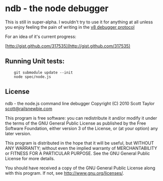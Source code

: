 
# ndb - the node debugger

This is still in super-alpha.  I wouldn't try to use it for anything at all
unless you enjoy feeling the pain of writing in the
[v8 debugger protocol](http://code.google.com/p/v8/wiki/DebuggerProtocol)

For an idea of it's current progress:

  [http://gist.github.com/317535](http://gist.github.com/317535)

## Running Unit tests:

        git submodule update --init
        node spec/node.js

## License

ndb - the node.js command line debugger
Copyright (C) 2010  Scott Taylor <scott@railsnewbie.com>

This program is free software: you can redistribute it and/or modify
it under the terms of the GNU General Public License as published by
the Free Software Foundation, either version 3 of the License, or
(at your option) any later version.

This program is distributed in the hope that it will be useful,
but WITHOUT ANY WARRANTY; without even the implied warranty of
MERCHANTABILITY or FITNESS FOR A PARTICULAR PURPOSE.  See the
GNU General Public License for more details.

You should have received a copy of the GNU General Public License
along with this program.  If not, see <http://www.gnu.org/licenses/>.

